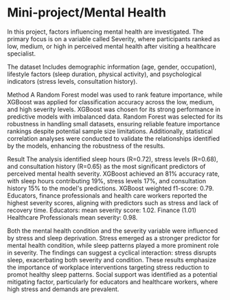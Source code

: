 # Mini-project/Mental Health

In this project, factors influencing mental health are investigated. The primary focus is on a variable called Severity, where participants ranked as low, medium, or high in perceived mental health after visiting a healthcare specialist. 

The dataset 
Includes demographic information (age, gender, occupation), lifestyle factors (sleep duration, physical activity), and psychological indicators (stress levels, consultation history).

Method
A Random Forest model was used to rank feature importance, while XGBoost was applied for classification accuracy across the low, medium, and high severity levels. XGBoost was chosen for its strong performance in predictive models with imbalanced data. Random Forest was selected for its robustness in handling small datasets, ensuring reliable feature importance rankings despite potential sample size limitations. Additionally, statistical correlation analyses were conducted to validate the relationships identified by the models, enhancing the robustness of the results.

Result
The analysis identified sleep hours (R=0.72), stress
levels (R=0.68), and consultation history (R=0.65) as the
most significant predictors of perceived mental health
severity. XGBoost achieved an 81% accuracy rate, with
sleep hours contributing 19%, stress levels 17%, and
consultation history 15% to the model's predictions.
XGBoost weighted f1-score: 0.79.
Educators, finance professionals and health care workers
reported the highest severity scores, aligning with
predictors such as stress and lack of recovery time.
Educators: mean severity score: 1.02. Finance (1.01)
Healthcare Professionals mean severity: 0.98.


Both the mental health condition and the severity variable
were influenced by stress and sleep deprivation. Stress
emerged as a stronger predictor for mental health
condition, while sleep patterns played a more prominent
role in severity. The findings can suggest a cyclical
interaction: stress disrupts sleep, exacerbating both
severity and condition.
These results emphasize the importance of workplace
interventions targeting stress reduction to promot healthy
sleep patterns. Social support was identified as a
potential mitigating factor, particularly for educators and
healthcare workers, where high stress and demands are
prevalent.
